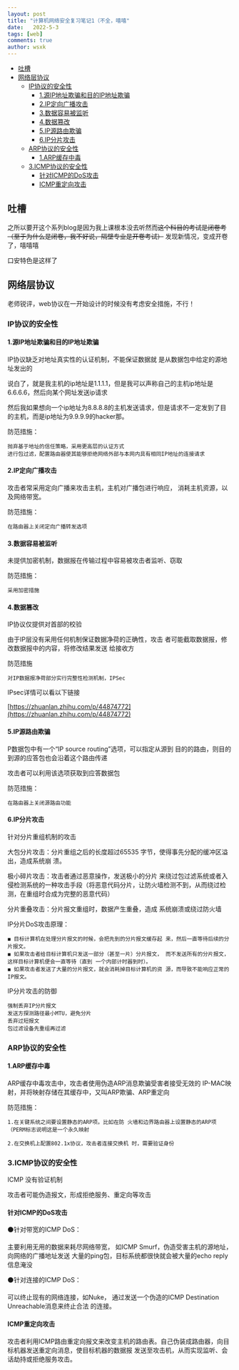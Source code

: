 ```yaml
---
layout: post
title: "计算机网络安全复习笔记1（不全，嘻嘻"
date:   2022-5-3
tags: [web]
comments: true
author: wsxk
---
```


- [吐槽](#吐槽)
- [网络层协议](#网络层协议)
  - [IP协议的安全性](#ip协议的安全性)
    - [1.源IP地址欺骗和目的IP地址欺骗](#1源ip地址欺骗和目的ip地址欺骗)
    - [2.IP定向广播攻击](#2ip定向广播攻击)
    - [3.数据容易被监听](#3数据容易被监听)
    - [4.数据篡改](#4数据篡改)
    - [5.IP源路由欺骗](#5ip源路由欺骗)
    - [6.IP分片攻击](#6ip分片攻击)
  - [ARP协议的安全性](#arp协议的安全性)
    - [1.ARP缓存中毒](#1arp缓存中毒)
  - [3.ICMP协议的安全性](#3icmp协议的安全性)
    - [针对ICMP的DoS攻击](#针对icmp的dos攻击)
    - [ICMP重定向攻击](#icmp重定向攻击)

## 吐槽

之所以要开这个系列blog是因为我上课根本没去听然而~~这个科目的考试是闭卷考（至于为什么是闭卷，我不好说，隔壁专业是开卷考试）~~ 发现新情况，变成开卷了，嘻嘻嘻

口安特色是这样了


## 网络层协议

老师锐评，web协议在一开始设计的时候没有考虑安全措施，不行！

### IP协议的安全性

#### 1.源IP地址欺骗和目的IP地址欺骗

IP协议缺乏对地址真实性的认证机制，不能保证数据就 是从数据包中给定的源地址发出的

说白了，就是我主机的ip地址是1.1.1.1，但是我可以声称自己的主机ip地址是6.6.6.6，然后向某个网址发送ip请求

然后我如果想向一个ip地址为8.8.8.8的主机发送请求，但是请求不一定发到了目的主机，而是ip地址为9.9.9.9的hacker那。


防范措施：

    抛弃基于地址的信任策略，采用更高层的认证方式
    进行包过滤，配置路由器使其能够拒绝网络外部与本网内具有相同IP地址的连接请求


#### 2.IP定向广播攻击

攻击者常采用定向广播来攻击主机，主机对广播包进行响应， 消耗主机资源，以及网络带宽。

防范措施：

    在路由器上关闭定向广播转发选项

#### 3.数据容易被监听

未提供加密机制，数据报在传输过程中容易被攻击者监听、窃取

防范措施：

    采用加密措施

#### 4.数据篡改

IP协议仅提供对首部的校验

由于IP层没有采用任何机制保证数据净荷的正确性，攻击 者可能截取数据报，修改数据报中的内容，将修改结果发送 给接收方

防范措施

    对IP数据报净荷部分实行完整性检测机制，IPSec

IPsec详情可以看以下链接

[https://zhuanlan.zhihu.com/p/44874772](https://zhuanlan.zhihu.com/p/44874772)

#### 5.IP源路由欺骗

P数据包中有一个“IP source routing”选项，可以指定从源到 目的的路由，则目的到源的应答包也会沿着这个路由传递

攻击者可以利用该选项获取到应答数据包

防范措施：

    在路由器上关闭源路由功能

#### 6.IP分片攻击

针对分片重组机制的攻击

大包分片攻击：分片重组之后的长度超过65535 字节，使得事先分配的缓冲区溢出，造成系统崩 溃。

极小碎片攻击：攻击者通过恶意操作，发送极小的分片 来绕过包过滤系统或者入侵检测系统的一种攻击手段（将恶意代码分片，让防火墙检测不到，从而绕过检测，在重组时合成为完整的恶意代码）

分片重叠攻击：分片报文重组时，数据产生重叠，造成 系统崩溃或绕过防火墙

IP分片DoS攻击原理：

    ◼ 目标计算机在处理分片报文的时候，会把先到的分片报文缓存起 来，然后一直等待后续的分片报文。
    ◼ 如果攻击者给目标计算机只发送一部分（甚至一片）分片报文， 而不发送所有的分片报文，这样目标计算机便会一直等待（直到 一个内部计时器到时）。
    ◼ 如果攻击者发送了大量的分片报文，就会消耗掉目标计算机的资 源，而导致不能响应正常的IP报文。

IP分片攻击的防御

    强制丢弃IP分片报文
    发送方探测路径最小MTU，避免分片
    丢弃过短报文
    包过滤设备先重组再过滤

### ARP协议的安全性

#### 1.ARP缓存中毒

ARP缓存中毒攻击中，攻击者使用伪造ARP消息欺骗受害者接受无效的 IP-MAC映射，并将映射存储在其缓存中，又叫ARP欺骗、ARP重定向

防范措施：

    1.在关键系统之间要设置静态的ARP项。比如在防 火墙和边界路由器上设置静态的ARP项（PERM标志说明这是一个永久映射

    2.在交换机上配置802.1x协议，攻击者连接交换机 时，需要验证身份


### 3.ICMP协议的安全性

ICMP 没有验证机制 

攻击者可能伪造报文，形成拒绝服务、重定向等攻击

#### 针对ICMP的DoS攻击

⚫针对带宽的ICMP DoS：

主要利用无用的数据来耗尽网络带宽， 如ICMP Smurf，伪造受害主机的源地址，向网络的广播地址发送 大量的ping包，目标系统都很快就会被大量的echo reply信息淹没

⚫针对连接的ICMP DoS：

可以终止现有的网络连接，如Nuke， 通过发送一个伪造的ICMP Destination Unreachable消息来终止合法 的连接。


#### ICMP重定向攻击

攻击者利用ICMP路由重定向报文来改变主机的路由表。自己伪装成路由器，向目标机器发送重定向消息，使目标机器的数据报 发送至攻击机，从而实现监听、会话劫持或拒绝服务攻击。